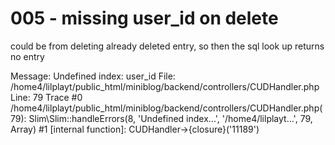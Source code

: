 # 005 - missing user_id on delete

could be from deleting already deleted entry, so then the sql look up returns no entry

Message: Undefined index: user_id
File: /home4/lilplayt/public_html/miniblog/backend/controllers/CUDHandler.php
Line: 79
Trace
#0 /home4/lilplayt/public_html/miniblog/backend/controllers/CUDHandler.php(79): Slim\Slim::handleErrors(8, 'Undefined index...', '/home4/lilplayt...', 79, Array)
#1 [internal function]: CUDHandler->{closure}('11189')
